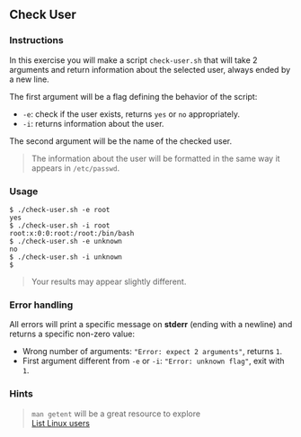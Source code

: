 ## Check User

### Instructions

In this exercise you will make a script `check-user.sh` that will take 2 arguments and return information about the selected user, always ended by a new line.

The first argument will be a flag defining the behavior of the script:
- `-e`: check if the user exists, returns `yes` or `no` appropriately.
- `-i`: returns information about the user.

The second argument will be the name of the checked user.

> The information about the user will be formatted in the same way it appears in `/etc/passwd`.

### Usage

```console
$ ./check-user.sh -e root
yes
$ ./check-user.sh -i root
root:x:0:0:root:/root:/bin/bash
$ ./check-user.sh -e unknown
no
$ ./check-user.sh -i unknown
$
```

> Your results may appear slightly different.

### Error handling

All errors will print a specific message on **stderr** (ending with a newline) and returns a specific non-zero value:
- Wrong number of arguments: `"Error: expect 2 arguments"`, returns `1`.
- First argument different from `-e` or `-i`: `"Error: unknown flag"`, exit with `1`.

### Hints

> `man getent` will be a great resource to explore  
> [List Linux users](https://linuxize.com/post/how-to-list-users-in-linux/)  
